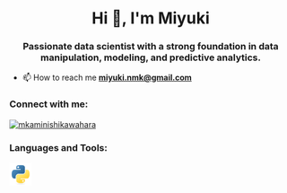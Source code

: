 <h1 align="center">Hi 👋, I'm Miyuki</h1>
<h3 align="center">Passionate data scientist with a strong foundation in data manipulation, modeling, and predictive analytics.</h3>

- 📫 How to reach me **miyuki.nmk@gmail.com**

<h3 align="left">Connect with me:</h3>
<p align="left">
<a href="https://linkedin.com/in/mkaminishikawahara" target="blank"><img align="center" src="https://raw.githubusercontent.com/rahuldkjain/github-profile-readme-generator/master/src/images/icons/Social/linked-in-alt.svg" alt="mkaminishikawahara" height="30" width="40" /></a>
</p>

<h3 align="left">Languages and Tools:</h3>
<p align="left"> <a href="https://www.python.org" target="_blank" rel="noreferrer"> <img src="https://raw.githubusercontent.com/devicons/devicon/master/icons/python/python-original.svg" alt="python" width="40" height="40"/> </a> </p>
